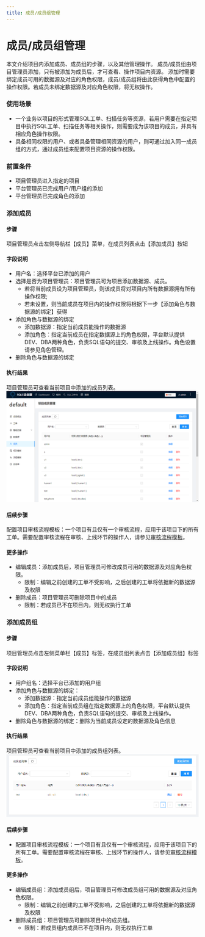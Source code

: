 ```yaml
---
title: 成员/成员组管理
---
```

# 成员/成员组管理
本文介绍项目内添加成员、成员组的步骤，以及其他管理操作。
成员/成员组由项目管理员添加，只有被添加为成员后，才可查看、操作项目内资源。
添加时需要绑定成员可用的数据源及对应的角色权限，成员/成员组将由此获得角色中配置的操作权限。若成员未绑定数据源及对应角色权限，将无权操作。

### 使用场景
* 一个业务以项目的形式管理SQL工单、扫描任务等资源，若用户需要在指定项目中执行SQL工单、扫描任务等相关操作，则需要成为该项目的成员，并具有相应角色操作权限。
* 具备相同权限的用户、或者具备管理相同资源的用户，则可通过加入同一成员组的方式，通过成员组来配置项目资源的操作权限。

### 前置条件
* 项目管理员进入指定的项目
* 平台管理员已完成用户/用户组的添加
* 平台管理员已完成角色的添加

### 添加成员

#### 步骤
项目管理员点击左侧导航栏【成员】菜单，在成员列表点击【添加成员】按钮

#### 字段说明
* 用户名：选择平台已添加的用户
* 选择是否为项目管理员：项目管理员可为项目添加数据源、成员。
    * 若将当前成员设为项目管理员，则该成员将对项目内所有数据源拥有所有操作权限;
    * 若未设置，则当前成员在项目内的操作权限将根据下一步【添加角色与数据源的绑定】获得
* 添加角色与数据源的绑定
    * 添加数据源：指定当前成员能操作的数据源
    * 添加角色：指定当前成员在指定数据源上的角色权限，平台默认提供DEV、DBA两种角色，负责SQL语句的提交、审核及上线操作。角色设置请参见角色管理。
* 删除角色与数据源的绑定

#### 执行结果
项目管理员可查看当前项目中添加的成员列表。
![成员列表](img/group-member.png)

#### 后续步骤
配置项目审核流程模板：一个项目有且仅有一个审核流程，应用于该项目下的所有工单。需要配置审核流程在审核、上线环节的操作人，请参见[审核流程模板](rule-template-manager.md)。

#### 更多操作
* 编辑成员：添加成员后，项目管理员可修改成员可用的数据源及对应角色权限。
    * 限制：编辑之前创建的工单不受影响，之后创建的工单将依据新的数据源及权限
* 删除成员：项目管理员可删除项目中的成员
    * 限制：若成员已不在项目内，则无权执行工单


### 添加成员组
#### 步骤
项目管理员点击左侧菜单栏【成员】标签，在成员组列表点击【添加成员组】标签

#### 字段说明
* 用户组名：选择平台已添加的用户组
* 添加角色与数据源的绑定：
    * 添加数据源：指定当前成员组能操作的数据源
    * 添加角色：指定当前成员组在指定数据源上的角色权限，平台默认提供DEV、DBA两种角色，负责SQL语句的提交、审核及上线操作。
* 删除角色与数据源的绑定：删除为当前成员设定的数据源及角色信息

#### 执行结果
项目管理员可查看当前项目中添加的成员组列表。
![成员组列表](img/group-member2.png)

#### 后续步骤
* 配置项目审核流程模板：一个项目有且仅有一个审核流程，应用于该项目下的所有工单。需要配置审核流程在审核、上线环节的操作人，请参见[审核流程模板](rule-template-manager.md)。

#### 更多操作
* 编辑成员组：添加成员组后，项目管理员可修改成员组可用的数据源及对应角色权限。
    * 限制：编辑之前创建的工单不受影响，之后创建的工单将依据新的数据源及权限
* 删除成员组：项目管理员可删除项目中的成员组。
    * 限制：若成员组内成员已不在项目内，则无权执行工单